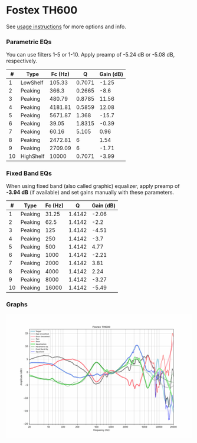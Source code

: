 # Fostex TH600
See [usage instructions](https://github.com/jaakkopasanen/AutoEq#usage) for more options and info.

### Parametric EQs
You can use filters 1-5 or 1-10. Apply preamp of -5.24 dB or -5.08 dB, respectively.

|   # | Type      |   Fc (Hz) |      Q |   Gain (dB) |
|-----|-----------|-----------|--------|-------------|
|   1 | LowShelf  |    105.33 | 0.7071 |       -1.25 |
|   2 | Peaking   |    366.3  | 0.2665 |       -8.6  |
|   3 | Peaking   |    480.79 | 0.8785 |       11.56 |
|   4 | Peaking   |   4181.81 | 0.5859 |       12.08 |
|   5 | Peaking   |   5671.87 | 1.368  |      -15.7  |
|   6 | Peaking   |     39.05 | 1.8315 |       -0.39 |
|   7 | Peaking   |     60.16 | 5.105  |        0.96 |
|   8 | Peaking   |   2472.81 | 6      |        1.54 |
|   9 | Peaking   |   2709.09 | 6      |       -1.71 |
|  10 | HighShelf |  10000    | 0.7071 |       -3.99 |

### Fixed Band EQs
When using fixed band (also called graphic) equalizer, apply preamp of **-3.94 dB** (if available) and set gains manually with these parameters.

|   # | Type    |   Fc (Hz) |      Q |   Gain (dB) |
|-----|---------|-----------|--------|-------------|
|   1 | Peaking |     31.25 | 1.4142 |       -2.06 |
|   2 | Peaking |     62.5  | 1.4142 |       -2.2  |
|   3 | Peaking |    125    | 1.4142 |       -4.51 |
|   4 | Peaking |    250    | 1.4142 |       -3.7  |
|   5 | Peaking |    500    | 1.4142 |        4.77 |
|   6 | Peaking |   1000    | 1.4142 |       -2.21 |
|   7 | Peaking |   2000    | 1.4142 |        3.81 |
|   8 | Peaking |   4000    | 1.4142 |        2.24 |
|   9 | Peaking |   8000    | 1.4142 |       -3.27 |
|  10 | Peaking |  16000    | 1.4142 |       -5.49 |

### Graphs
![](./Fostex%20TH600.png)
